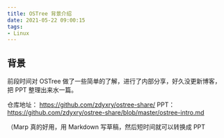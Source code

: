 ```yaml
---
title: OSTree 背景介绍
date: 2021-05-22 09:00:15
tags:
- Linux
---
```


## 背景

前段时间对 OSTree 做了一些简单的了解，进行了内部分享，好久没更新博客，把 PPT 整理出来水一篇。

仓库地址： https://github.com/zdyxry/ostree-share/
PPT： https://github.com/zdyxry/ostree-share/blob/master/ostree-intro.md


（Marp 真的好用，用 Markdown 写草稿，然后短时间就可以转换成 PPT 